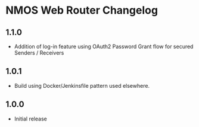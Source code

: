 # NMOS Web Router Changelog

## 1.1.0
- Addition of log-in feature using OAuth2 Password Grant flow for secured Senders / Receivers

## 1.0.1
- Build using Docker/Jenkinsfile pattern used elsewhere.

## 1.0.0
- Initial release
